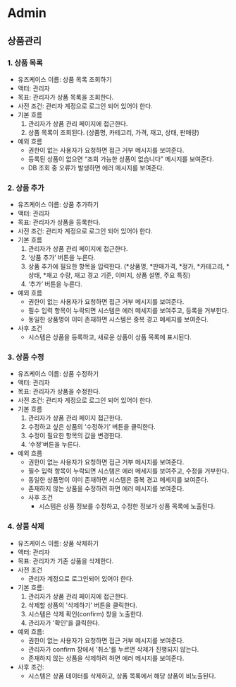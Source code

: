 # Admin

## 상품관리

### 1. 상품 목록
- 유즈케이스 이름: 상품 목록 조회하기
- 액터: 관리자
- 목표: 관리자가 상품 목록을 조회한다.
- 사전 조건: 관리자 계정으로 로그인 되어 있어야 한다.
- 기본 흐름
    1. 관리자가 상품 관리 페이지에 접근한다.
    2. 상품 목록이 조회된다. (상품명, 카테고리, 가격, 재고, 상태, 판매량)
- 예외 흐름
    - 권한이 없는 사용자가 요청하면 접근 거부 메시지를 보여준다.
    - 등록된 상품이 없으면 “조회 가능한 상품이 없습니다” 메시지를 보여준다.
    - DB 조회 중 오류가 발생하면 에러 메시지를 보여준다.


### 2. 상품 추가
- 유즈케이스 이름: 상품 추가하기
- 액터: 관리자
- 목표: 관리자가 상품을 등록한다.
- 사전 조건: 관리자 계정으로 로그인 되어 있어야 한다.
- 기본 흐름
    1. 관리자가 상품 관리 페이지에 접근한다.
    2. ‘상품 추가’ 버튼을 누른다.
    3. 상품 추가에 필요한 항목을 입력한다. (*상품명, *판매가격, *정가, *카테고리, *상태, *재고 수량, 재고 경고 기준, 이미지, 상품 설명, 주요 특징)
    4. ‘추가’ 버튼을 누른다.
- 예외 흐름
    - 권한이 없는 사용자가 요청하면 접근 거부 메시지를 보여준다.
    - 필수 입력 항목이 누락되면 시스템은 에러 메세지를 보여주고, 등록을 거부한다.
    - 동일한 상품명이 이미 존재하면 시스템은 중복 경고 메세지를 보여준다.
- 사후 조건
    - 시스템은 상품을 등록하고, 새로운 상품이 상품 목록에 표시된다.


### 3. 상품 수정
- 유즈케이스 이름: 상품 수정하기
- 액터: 관리자
- 목표: 관리자가 상품을 수정한다.
- 사전 조건: 관리자 계정으로 로그인 되어 있어야 한다.
- 기본 흐름
    1. 관리자가 상품 관리 페이지 접근한다.
    2. 수정하고 싶은 상품의 ‘수정하기’ 버튼을 클릭한다.
    3. 수정이 필요한 항목의 값을 변경한다.
    4. ‘수정’버튼을 누른다.
- 예외 흐름
    - 권한이 없는 사용자가 요청하면 접근 거부 메시지를 보여준다.
    - 필수 입력 항목이 누락되면 시스템은 에러 메세지를 보여주고, 수정을 거부한다.
    - 동일한 상품명이 이미 존재하면 시스템은 중복 경고 메세지를 보여준다.
    - 존재하지 않는 상품을 수정하려 하면 에러 메시지를 보여준다.
  - 사후 조건
    - 시스템은 상품 정보를 수정하고, 수정한 정보가 상품 목록에 노출된다.


### 4. 상품 삭제
- 유즈케이스 이름: 상품 삭제하기
- 액터: 관리자
- 목표: 관리자가 기존 상품을 삭제한다.
- 사전 조건
    - 관리자 계정으로 로그인되어 있어야 한다.
- 기본 흐름:
    1. 관리자가 상품 관리 페이지에 접근한다.
    2. 삭제할 상품의 '삭제하기' 버튼을 클릭한다.
    3. 시스템은 삭제 확인(confirm) 창을 노출한다.
    4. 관리자가 '확인'을 클릭한다.
- 예외 흐름:
    - 권한이 없는 사용자가 요청하면 접근 거부 메시지를 보여준다.
    - 관리자가 confirm 창에서 '취소'를 누르면 삭제가 진행되지 않는다.
    - 존재하지 않는 상품을 삭제하려 하면 에러 메시지를 보여준다.
- 사후 조건:
    - 시스템은 상품 데이터를 삭제하고, 상품 목록에서 해당 상품이 비노출된다.

